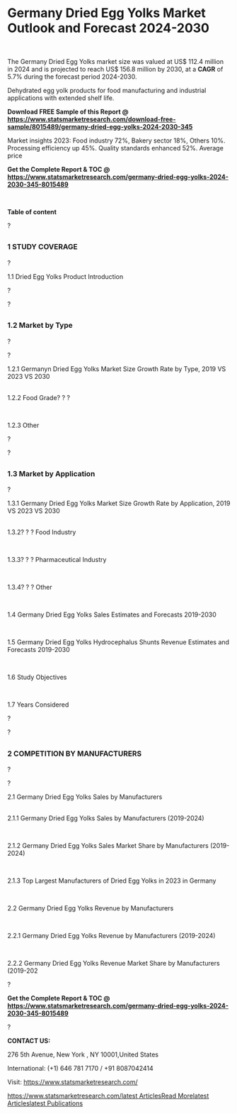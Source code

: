 <h1>Germany Dried Egg Yolks Market Outlook and Forecast 2024-2030</h1><br/><p>The Germany Dried Egg Yolks market size was valued at US$ 112.4 million in 2024 and is projected to reach US$ 156.8 million by 2030, at a <strong>CAGR</strong> of 5.7% during the forecast period 2024-2030.</p>
 
 
 
 <p>Dehydrated egg yolk products for food manufacturing and industrial applications with extended shelf life.</p>
 
 
 
 <p><strong>Download FREE Sample of this Report @ <a href="https://www.statsmarketresearch.com/download-free-sample/8015489/germany-dried-egg-yolks-2024-2030-345">https://www.statsmarketresearch.com/download-free-sample/8015489/germany-dried-egg-yolks-2024-2030-345</a></strong></p>
 
 
 
 <p>Market insights 2023: Food industry 72%, Bakery sector 18%, Others 10%. Processing efficiency up 45%. Quality standards enhanced 52%. Average price</p>
 
 
 
 <div><b>Get the Complete Report & TOC @ <a href="https://www.statsmarketresearch.com/germany-dried-egg-yolks-2024-2030-345-8015489">https://www.statsmarketresearch.com/germany-dried-egg-yolks-2024-2030-345-8015489</a></b></div>
 
 
 
 <p><br />
 
 <b>Table of content</b></p>
 
 
 
 <p>? </p>
 
 
 
 <h2><span style="font-size:16px"><strong>1 STUDY COVERAGE</strong></span></h2>
 
 
 
 <p>? </p>
 
 
 
 <p>1.1 Dried Egg Yolks Product Introduction</p>
 
 
 
 <p>? </p>
 
 
 
 <p>? </p>
 
 
 
 <h2><span style="font-size:16px"><strong>1.2 Market by Type</strong></span></h2>
 
 
 
 <p>? </p>
 
 
 
 <p>? </p>
 
 
 
 <p>1.2.1 Germanyn Dried Egg Yolks Market Size Growth Rate by Type, 2019 VS 2023 VS 2030<br />
 
 <br />
 
 1.2.2 Food Grade? ? ? <br />
 
 <br />
 
 1.2.3 Other<br />
 
 ? </p>
 
 
 
 <p>? </p>
 
 
 
 <h2><span style="font-size:16px"><strong>1.3 Market by Application</strong></span></h2>
 
 
 
 <p>? </p>
 
 
 
 <p>1.3.1 Germany Dried Egg Yolks Market Size Growth Rate by Application, 2019 VS 2023 VS 2030<br />
 
 <br />
 
 1.3.2? ? ? Food Industry<br />
 
 <br />
 
 1.3.3? ? ? Pharmaceutical Industry<br />
 
 <br />
 
 1.3.4? ? ? Other<br />
 
 <br />
 
 1.4 Germany Dried Egg Yolks Sales Estimates and Forecasts 2019-2030<br />
 
 <br />
 
 1.5 Germany Dried Egg Yolks Hydrocephalus Shunts Revenue Estimates and Forecasts 2019-2030<br />
 
 <br />
 
 1.6 Study Objectives<br />
 
 <br />
 
 1.7 Years Considered</p>
 
 
 
 <p>? </p>
 
 
 
 <p>? </p>
 
 
 
 <h2><span style="font-size:16px"><strong>2 COMPETITION BY MANUFACTURERS</strong></span></h2>
 
 
 
 <p>? </p>
 
 
 
 <p>? </p>
 
 
 
 <p>2.1 Germany Dried Egg Yolks Sales by Manufacturers<br />
 
 <br />
 
 2.1.1 Germany Dried Egg Yolks Sales by Manufacturers (2019-2024)<br />
 
 <br />
 
 2.1.2 Germany Dried Egg Yolks Sales Market Share by Manufacturers (2019-2024)<br />
 
 <br />
 
 2.1.3 Top Largest Manufacturers of Dried Egg Yolks in 2023 in Germany<br />
 
 <br />
 
 2.2 Germany Dried Egg Yolks Revenue by Manufacturers<br />
 
 <br />
 
 2.2.1 Germany Dried Egg Yolks Revenue by Manufacturers (2019-2024)<br />
 
 <br />
 
 2.2.2 Germany Dried Egg Yolks Revenue Market Share by Manufacturers (2019-202</p>
 
 
 
 <p>? </p>
 
 
 
 <div><b>Get the Complete Report & TOC @ <a href="https://www.statsmarketresearch.com/germany-dried-egg-yolks-2024-2030-345-8015489">https://www.statsmarketresearch.com/germany-dried-egg-yolks-2024-2030-345-8015489</a></b></div>
 
 
 
 <p>? </p>
 
 
 
 <p><b>CONTACT US:</b><br />
 
 276 5th Avenue, New York , NY 10001,United States<br />
 
 International: (+1) 646 781 7170 / +91 8087042414<br />
 
 Visit: <a href="https://www.statsmarketresearch.com/">https://www.statsmarketresearch.com/</a><br />
 
 <a href="https://gyeongbokgung.com">https://www.statsmarketresearch.com/</a><a href="https://hallyeomaritime.com">latest Articles</a><a href="https://jingwansa.com">Read More</a><a href="https://nguoiviet.jp/">latest Articles</a><a href="https://www.intelmarketresearch.com/">latest Publications</a></p>